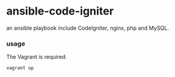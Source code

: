 # ansible-code-igniter
an ansible playbook include CodeIgniter, nginx, php and MySQL.

### usage
The Vagrant is required.
```
vagrant up

```
